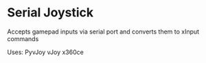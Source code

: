 # Serial Joystick
 
Accepts gamepad inputs via serial port and converts them to xInput commands 

Uses:
PyvJoy
vJoy
x360ce

